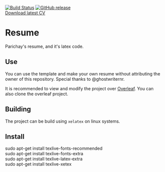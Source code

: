 [![Build Status](https://travis-ci.org/baymac/overleaf-resume.svg?branch=master)](https://travis-ci.org/baymac/overleaf-resume)
[![GitHub release](https://img.shields.io/github/release/baymac/overleaf-resume.svg)](https://github.com/baymac/overleaf-resume/releases)
<br />
<a href="https://www.dropbox.com/s/hkq7iiyksd0crlp/Parichay_NITR-latest.pdf?dl=0" download>Download latest CV</a>

# Resume
Parichay's resume, and it's latex code.

## Use
You can use the template and make your own resume without attributing the owner of this repository.
Special thanks to @ghostwriternr.

It is recommended to view and modify the project over [Overleaf](https://www.overleaf.com/read/fjrjrsdfmpvn). You can also clone the overleaf project.

## Building
The project can be build using `xelatex` on linux systems.

## Install
sudo apt-get install texlive-fonts-recommended<br />
sudo apt-get install texlive-fonts-extra<br />
sudo apt-get install texlive-latex-extra<br />
sudo apt-get install texlive-xetex<br />
